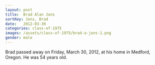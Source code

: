 ```yaml
---
layout: post
title:  Brad Alan Jons
sortKey: Jons, Brad
date:   2012-03-30
categories: class-of-1975
images: /assets/class-of-1975/brad-a-jons-1.png
gender: male
---
```

Brad passed away on Friday, March 30, 2012, at his home in Medford, Oregon.  He was 54 years old.  
